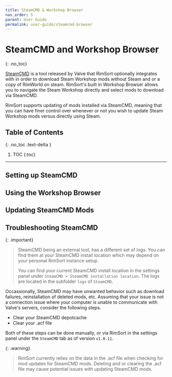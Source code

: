 ```yaml
---
title: SteamCMD & Workshop Browser
nav_order: 5
parent: User Guide
permalink: user-guide/steamcmd-browser
---
```

# SteamCMD and Workshop Browser
{: .no_toc}

[SteamCMD][SteamCMD] is a tool released by Valve that RimSort optionally integrates with in order to download Steam Workshop mods without Steam and or a copy of RimWorld on steam. RimSort's built in Workshop Browser allows you to navigate the Steam Workshop directly and select mods to download via SteamCMD.

RimSort supports updating of mods installed via SteamCMD, meaning that you can have finer control over whenever or not you wish to update Steam Workshop mods versus directly using Steam.

## Table of Contents
{: .no_toc .text-delta }

1. TOC
{:toc}

---

## Setting up SteamCMD

## Using the Workshop Browser

## Updating SteamCMD Mods

## Troubleshooting SteamCMD

{: .important}
> SteamCMD being an external tool, has a different set of logs. You can find them at your SteamCMD install location which may depend on your personal RimSort instance setup.
>
> You can find your current SteamCMD install location in the settings panel under `SteamCMD > SteamCMD installation location`. The logs are located in the subfolder `logs` of `SteamCMD`.

Occassionally, SteamCMD may have unwanted behavior such as download failures, reinstallation of deleted mods, etc. Assuming that your issue is not a connection issue where your computer is unable to communicate with Valve's servers, consider the following steps.

 - Clear your SteamCMD depotcache
 - Clear your .acf file

 Both of these steps can be done manually, or via RimSort in the settings panel under the `SteamCMD` tab as of version `v1.0.11`.

 {: .warning}
 > RimSort currently relies on the data in the .acf file when checking for mod updates for SteamCMD mods. Deleting and or clearing the .acf file may cause potential issues with updating SteamCMD mods.

[SteamCMD]: https://developer.valvesoftware.com/wiki/SteamCMD

